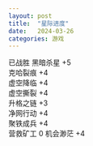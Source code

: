 ```yaml
---
layout: post
title:  "星际进度"
date:   2024-03-26
categories: 游戏
---
```


已战胜
黑暗杀星  +5  
克哈裂痕  +4  
虚空降临  +4   
虚空撕裂  +4  
升格之链  +3  
净网行动  +4  
聚铁成兵  +4  
营救矿工  0 
机会渺茫  +4
